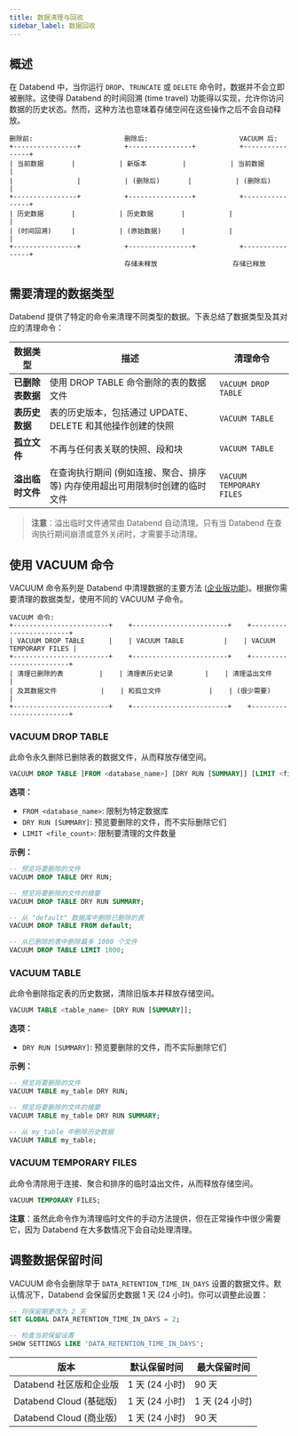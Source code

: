 ```yaml
---
title: 数据清理与回收
sidebar_label: 数据回收
---
```


## 概述

在 Databend 中，当你运行 `DROP`、`TRUNCATE` 或 `DELETE` 命令时，数据并不会立即被删除。这使得 Databend 的时间回溯 (time travel) 功能得以实现，允许你访问数据的历史状态。然而，这种方法也意味着存储空间在这些操作之后不会自动释放。

```
删除前:                       删除后:                       VACUUM 后:
+----------------+           +----------------+           +----------------+
| 当前数据       |           | 新版本         |           | 当前数据       |
|                |           | (删除后)       |           | (删除后)       |
+----------------+           +----------------+           +----------------+
| 历史数据       |           | 历史数据       |           |                |
| (时间回溯)     |           | (原始数据)     |           |                |
+----------------+           +----------------+           +----------------+
                             存储未释放                   存储已释放
```

## 需要清理的数据类型

Databend 提供了特定的命令来清理不同类型的数据。下表总结了数据类型及其对应的清理命令：

| 数据类型 | 描述 | 清理命令 |
|-----------|-------------|-----------------|
| **已删除表数据** | 使用 DROP TABLE 命令删除的表的数据文件 | `VACUUM DROP TABLE` |
| **表历史数据** | 表的历史版本，包括通过 UPDATE、DELETE 和其他操作创建的快照 | `VACUUM TABLE` |
| **孤立文件** | 不再与任何表关联的快照、段和块 | `VACUUM TABLE` |
| **溢出临时文件** | 在查询执行期间 (例如连接、聚合、排序等) 内存使用超出可用限制时创建的临时文件 | `VACUUM TEMPORARY FILES` |

> **注意**：溢出临时文件通常由 Databend 自动清理。只有当 Databend 在查询执行期间崩溃或意外关闭时，才需要手动清理。

## 使用 VACUUM 命令

VACUUM 命令系列是 Databend 中清理数据的主要方法 ([企业版功能](/guides/products/dee/enterprise-features))。根据你需要清理的数据类型，使用不同的 VACUUM 子命令。

```
VACUUM 命令:
+------------------------+    +------------------------+    +------------------------+
| VACUUM DROP TABLE      |    | VACUUM TABLE          |    | VACUUM TEMPORARY FILES |
+------------------------+    +------------------------+    +------------------------+
| 清理已删除的表         |    | 清理表历史记录        |    | 清理溢出文件           |
| 及其数据文件           |    | 和孤立文件            |    | (很少需要)             |
+------------------------+    +------------------------+    +------------------------+
```

### VACUUM DROP TABLE

此命令永久删除已删除表的数据文件，从而释放存储空间。

```sql
VACUUM DROP TABLE [FROM <database_name>] [DRY RUN [SUMMARY]] [LIMIT <file_count>];
```

**选项：**
- `FROM <database_name>`: 限制为特定数据库
- `DRY RUN [SUMMARY]`: 预览要删除的文件，而不实际删除它们
- `LIMIT <file_count>`: 限制要清理的文件数量

**示例：**

```sql
-- 预览将要删除的文件
VACUUM DROP TABLE DRY RUN;

-- 预览将要删除的文件的摘要
VACUUM DROP TABLE DRY RUN SUMMARY;

-- 从 "default" 数据库中删除已删除的表
VACUUM DROP TABLE FROM default;

-- 从已删除的表中删除最多 1000 个文件
VACUUM DROP TABLE LIMIT 1000;
```

### VACUUM TABLE

此命令删除指定表的历史数据，清除旧版本并释放存储空间。

```sql
VACUUM TABLE <table_name> [DRY RUN [SUMMARY]];
```

**选项：**
- `DRY RUN [SUMMARY]`: 预览要删除的文件，而不实际删除它们

**示例：**

```sql
-- 预览将要删除的文件
VACUUM TABLE my_table DRY RUN;

-- 预览将要删除的文件的摘要
VACUUM TABLE my_table DRY RUN SUMMARY;

-- 从 my_table 中删除历史数据
VACUUM TABLE my_table;
```

### VACUUM TEMPORARY FILES

此命令清除用于连接、聚合和排序的临时溢出文件，从而释放存储空间。

```sql
VACUUM TEMPORARY FILES;
```

**注意**：虽然此命令作为清理临时文件的手动方法提供，但在正常操作中很少需要它，因为 Databend 在大多数情况下会自动处理清理。

## 调整数据保留时间

VACUUM 命令会删除早于 `DATA_RETENTION_TIME_IN_DAYS` 设置的数据文件。默认情况下，Databend 会保留历史数据 1 天 (24 小时)。你可以调整此设置：

```sql
-- 将保留期更改为 2 天
SET GLOBAL DATA_RETENTION_TIME_IN_DAYS = 2;

-- 检查当前保留设置
SHOW SETTINGS LIKE 'DATA_RETENTION_TIME_IN_DAYS';
```

| 版本 | 默认保留时间 | 最大保留时间 |
| ---------------------------------------- | ----------------- | ---------------- |
| Databend 社区版和企业版 | 1 天 (24 小时) | 90 天 |
| Databend Cloud (基础版) | 1 天 (24 小时) | 1 天 (24 小时) |
| Databend Cloud (商业版) | 1 天 (24 小时) | 90 天 |